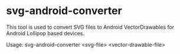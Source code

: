 # svg-android-converter

This tool is used to convert SVG files to Android VectorDrawables for Android Lollipop based devices.

Usage: svg-android-converter &lt;svg-file&gt; &lt;vector-drawable-file&gt;
